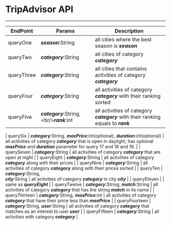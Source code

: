 # TripAdvisor API
----

| EndPoint | Params | Description |
| ------ | ------ | ------ |
| queryOne | ***season***:String | all cities where the best season is ***season*** |
| queryTwo | ***category***:String | all cities of category ***category*** |
| queryThree | ***category***:String | all cities that contains activities of category ***category*** |
| queryFour | ***category***:String | all activities of category ***category*** with their ranking sorted |
| queryFive | ***category***:String,\<br/>***rank***:int | all activities of category ***category*** with their ranking equals to ***rank*** |
<!-- done ^ -->
| querySix | ***category***:String, ***maxPrice***:int(optional), ***duration***:int(optional) | all activities of category ***category*** that is open in daylight, has optional ***maxPrice*** and ***duration*** parameter for query 17 and 18 and 19. |
| querySeven | ***category***:String | all activities of category ***category*** that are open at night |
| queryEight | ***category***:String | all activities of category ***category*** along with their prices |
| queryNine | ***category***:String | all activities of category ***category*** along with their prices sorted |
| queryTen | ***category***:String,<br/> ***city***:String | all activities of category ***category*** in city ***city*** |
| queryEleven |  | same as ***queryEight*** |
| queryTwelve | ***category***:String, ***match***:String | all activities of category ***category*** that has the string ***match*** in its name |
| queryThirteen | ***category***:String, ***maxPrice***:int | all activities of category ***category*** that have their price less than ***maxPrice*** |
| queryFourteen | ***category***:String, ***user***:String | all activities of category ***category*** that matches as an interest to user ***user*** |
| queryFifteen | ***category***:String | all activities with category ***category*** |